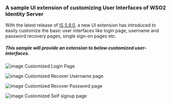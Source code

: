 ### A sample UI extension of customizing User Interfaces of WSO2 Identity Server

With the latest release of [IS
5.9.0](https://wso2.com/identity-and-access-management/), a new UI extension has introduced to 
easily customize the basic user interfaces like login page, username and password recovery pages, 
single sign-on pages etc.

##### This sample will provide an extension to below customized user- interfaces.

![image](https://user-images.githubusercontent.com/9637873/69425601-420ece00-0d51-11ea-9ce6-b38b3382ae86.png)
<span class="figcaption_hack">Customized Login Page</span>


![image](https://user-images.githubusercontent.com/9637873/69425723-7d110180-0d51-11ea-9467-0297f3933823.png)
<span class="figcaption_hack">Customized Recover Username page</span>

![image](https://user-images.githubusercontent.com/9637873/69425759-8b5f1d80-0d51-11ea-8dd0-947b06a93a5e.png)
<span class="figcaption_hack">Customized Recover Password page</span>


![image](https://user-images.githubusercontent.com/9637873/69425805-a6319200-0d51-11ea-860b-9cab9245c3d7.png)
<span class="figcaption_hack">Customized Self signup page</span>
